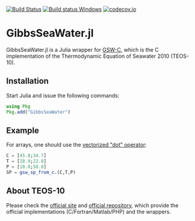 [![Build Status](https://github.com/TEOS-10/GibbsSeaWater.jl/workflows/CI/badge.svg)](https://github.com/TEOS-10/GibbsSeaWater.jl/actions)
[![Build status Windows](https://ci.appveyor.com/api/projects/status/77kj4lug424x20y9/branch/master?svg=true)](https://ci.appveyor.com/project/Alexander-Barth/gibbsseawater-jl-ojx2d/branch/master)
[![codecov.io](http://codecov.io/github/TEOS-10/GibbsSeaWater.jl/coverage.svg?branch=master)](http://codecov.io/github/TEOS-10/GibbsSeaWater.jl?branch=master)


# GibbsSeaWater.jl

GibbsSeaWater.jl is a Julia wrapper for [GSW-C](https://github.com/TEOS-10/GSW-C/), which is the C implementation of the Thermodynamic Equation of Seawater 2010 (TEOS-10).

## Installation

Start Julia and issue the following commands:

```julia
using Pkg
Pkg.add("GibbsSeaWater")
```

## Example

For arrays, one should use the [vectorized "dot" operator](https://docs.julialang.org/en/v1/manual/mathematical-operations/#man-dot-operators-1):

```julia
C = [45.8;34.7]
T = [28.9;22.8]
P = [10.0;50.0]
SP = gsw_sp_from_c.(C,T,P)
```

## About TEOS-10

Please check the [official site](http://www.teos-10.org) and [official repository](https://github.com/TEOS-10), which provide the official implementations (C/Fortran/Matlab/PHP) and the wrappers.
